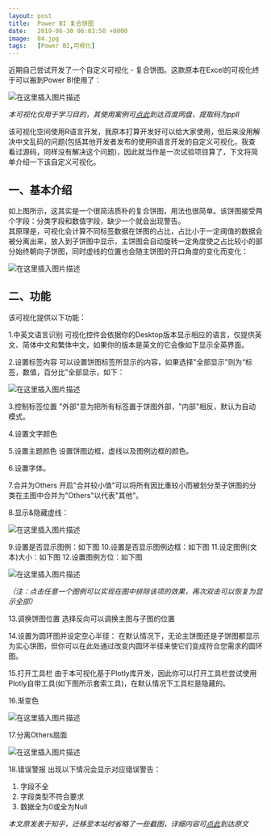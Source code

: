 ```yaml
---
layout: post
title:  Power BI 复合饼图
date:   2019-06-30 06:03:50 +0000
image:  04.jpg
tags:   [Power BI,可视化]
---
```


近期自己尝试开发了一个自定义可视化 - 复合饼图。这款原本在Excel的可视化终于可以搬到Power BI使用了：

![在这里插入图片描述](https://img-blog.csdnimg.cn/2019112920135369.png?x-oss-process=image/watermark,type_ZmFuZ3poZW5naGVpdGk,shadow_10,text_d3d3LmQtYmkudGVjaA==,size_16,color_FFFFFF,t_70)

*本可视化仅用于学习目的，其使用案例可[点此](https://pan.baidu.com/s/1OjIXL3FGYmSWJyRELKyg8Q)到达百度网盘，提取码为ppll*

该可视化空间使用R语言开发，我原本打算开发好可以给大家使用，但后来没用解决中文乱码的问题(包括其他开发者发布的使用R语言开发的自定义可视化，我查看过源码，同样没有解决这个问题)，因此就当作是一次试验项目算了，下文将简单介绍一下该自定义可视化。

一、基本介绍
----

如上图所示，这其实是一个很简洁质朴的复合饼图，用法也很简单。该饼图接受两个字段：分类字段和数值字段，缺少一个就会出现警告。  
其原理是，可视化会计算不同标签数据在饼图的占比，占比小于一定阈值的数据会被分离出来，放入到子饼图中显示，主饼图会自动旋转一定角度使之占比较小的部分始终朝向子饼图，同时虚线的位置也会随主饼图的开口角度的变化而变化：

![在这里插入图片描述](https://img-blog.csdnimg.cn/2019112920141534.png?x-oss-process=image/watermark,type_ZmFuZ3poZW5naGVpdGk,shadow_10,text_d3d3LmQtYmkudGVjaA==,size_16,color_FFFFFF,t_70)

二、功能
-----

该可视化提供以下功能：

1.中英文语言识别
可视化控件会依据你的Desktop版本显示相应的语言，仅提供英文、简体中文和繁体中文，如果你的版本是英文的它会像如下显示全英界面。

2.设置标签内容
可以设置饼图标签所显示的内容，如果选择"全部显示"则为“标签，数值，百分比”全部显示，如下：

![在这里插入图片描述](https://img-blog.csdnimg.cn/20191129201438795.png?x-oss-process=image/watermark,type_ZmFuZ3poZW5naGVpdGk,shadow_10,text_d3d3LmQtYmkudGVjaA==,size_16,color_FFFFFF,t_70)

3.控制标签位置
"外部"意为把所有标签置于饼图外部，"内部"相反，默认为自动模式。

4.设置文字颜色 

5.设置主题颜色
设置饼图边框，虚线以及图例边框的颜色。

6.设置字体。

7.合并为Others
开启"合并较小值"可以将所有因比重较小而被划分至子饼图的分类在主图中合并为"Others"以代表"其他"。

8.显示&隐藏虚线：

![在这里插入图片描述](https://img-blog.csdnimg.cn/20191129201953474.png?x-oss-process=image/watermark,type_ZmFuZ3poZW5naGVpdGk,shadow_10,text_d3d3LmQtYmkudGVjaA==,size_16,color_FFFFFF,t_70)

9.设置是否显示图例：如下图
10.设置是否显示图例边框：如下图
11.设定图例(文本)大小：如下图
12.设置图例方位：如下图

![在这里插入图片描述](https://img-blog.csdnimg.cn/20191129201519491.png?x-oss-process=image/watermark,type_ZmFuZ3poZW5naGVpdGk,shadow_10,text_d3d3LmQtYmkudGVjaA==,size_16,color_FFFFFF,t_70)

*（注：点击任意一个图例可以实现在图中排除该项的效果，再次双击可以恢复为显示全部）*

13.调换饼图位置
选择反向可以调换主图与子图的位置

14.设置为圆环图并设定空心半径：
在默认情况下，无论主饼图还是子饼图都显示为实心饼图，但你可以在此处通过改变内圆环半径来使它们变成符合您需求的圆环图。

15.打开工具栏
由于本可视化基于Plotly库开发，因此你可以打开工具栏尝试使用Plotly自带工具(如下图所示套索工具)，在默认情况下工具栏是隐藏的。

16.渐变色

![在这里插入图片描述](https://img-blog.csdnimg.cn/20191129201549519.png?x-oss-process=image/watermark,type_ZmFuZ3poZW5naGVpdGk,shadow_10,text_d3d3LmQtYmkudGVjaA==,size_16,color_FFFFFF,t_70)

17.分离Others扇面

![在这里插入图片描述](https://img-blog.csdnimg.cn/20191129201558150.png?x-oss-process=image/watermark,type_ZmFuZ3poZW5naGVpdGk,shadow_10,text_d3d3LmQtYmkudGVjaA==,size_16,color_FFFFFF,t_70)

18.错误警报
出现以下情况会显示对应错误警告：
   1. 字段不全
   2. 字段类型不符合要求
   3. 数据全为0或全为Null

*本文原发表于知乎，迁移至本站时省略了一些截图，详细内容可[点此](https://zhuanlan.zhihu.com/p/71617948)到达原文*